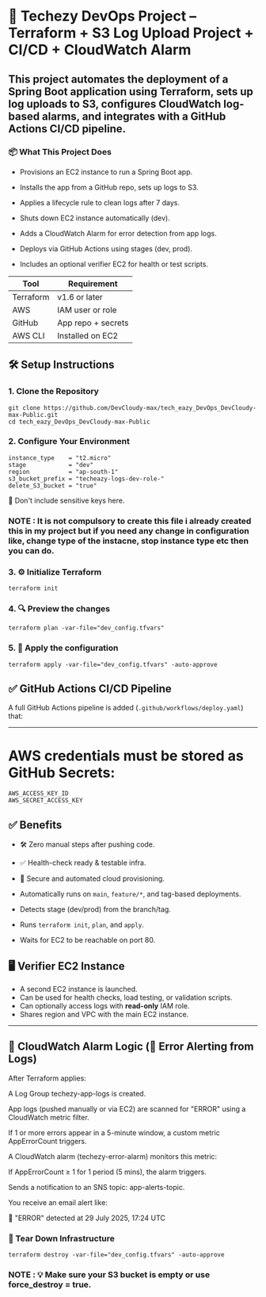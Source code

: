# 🚀 Techezy DevOps Project – Terraform + S3 Log Upload Project + CI/CD + CloudWatch Alarm
## This project automates the deployment of a Spring Boot application using Terraform, sets up log uploads to S3, configures CloudWatch log-based alarms, and integrates with a GitHub Actions CI/CD pipeline.

### 📦 What This Project Does
- Provisions an EC2 instance to run a Spring Boot app.

- Installs the app from a GitHub repo, sets up logs to S3.

- Applies a lifecycle rule to clean logs after 7 days.

- Shuts down EC2 instance automatically (dev).

- Adds a CloudWatch Alarm for error detection from app logs.

- Deploys via GitHub Actions using stages (dev, prod).

- Includes an optional verifier EC2 for health or test scripts.

| Tool      | Requirement        |
| --------- | ------------------ |
| Terraform | v1.6 or later      |
| AWS       | IAM user or role   |
| GitHub    | App repo + secrets |
| AWS CLI   | Installed on EC2   |


## 🛠️ Setup Instructions

### 1. Clone the Repository
   ```
   git clone https://github.com/DevCloudy-max/tech_eazy_DevOps_DevCloudy-max-Public.git
   cd tech_eazy_DevOps_DevCloudy-max-Public
   ```

### 2. Configure Your Environment
   ```
   instance_type    = "t2.micro"
   stage            = "dev"
   region           = "ap-south-1"
   s3_bucket_prefix = "techeazy-logs-dev-role-"
   delete_S3_bucket = "true"
   ```

🔐 Don't include sensitive keys here.
### NOTE : It is not compulsory to create this file i already created this in my project but if you need any change in configuration like, change type of the instacne, stop instance type etc then you can do.


### 3. ⚙️ Initialize Terraform

```
terraform init
```

### 4. 🔍 Preview the changes

```
terraform plan -var-file="dev_config.tfvars"
```

### 5. 🚀 Apply the configuration

```
terraform apply -var-file="dev_config.tfvars" -auto-approve
```
## ✅ GitHub Actions CI/CD Pipeline

A full GitHub Actions pipeline is added (`.github/workflows/deploy.yaml`) that:

---

# AWS credentials must be stored as GitHub Secrets:
```
AWS_ACCESS_KEY_ID
AWS_SECRET_ACCESS_KEY
```
## ✅ Benefits

- 🛠️ Zero manual steps after pushing code.
- ✅ Health-check ready & testable infra.
- 🔐 Secure and automated cloud provisioning.


- Automatically runs on `main`, `feature/*`, and tag-based deployments.
- Detects stage (dev/prod) from the branch/tag.
- Runs `terraform init`, `plan`, and `apply`.
- Waits for EC2 to be reachable on port 80.



## 🖥️ Verifier EC2 Instance

- A second EC2 instance is launched.
- Can be used for health checks, load testing, or validation scripts.
- Can optionally access logs with **read-only** IAM role.
- Shares region and VPC with the main EC2 instance.

---

## 🧠 CloudWatch Alarm Logic (🚨 Error Alerting from Logs)
After Terraform applies:

A Log Group techezy-app-logs is created.

App logs (pushed manually or via EC2) are scanned for "ERROR" using a CloudWatch metric filter.

If 1 or more errors appear in a 5-minute window, a custom metric AppErrorCount triggers.

A CloudWatch alarm (techezy-error-alarm) monitors this metric:

If AppErrorCount ≥ 1 for 1 period (5 mins), the alarm triggers.

Sends a notification to an SNS topic: app-alerts-topic.

You receive an email alert like:

🚨 "ERROR" detected at 29 July 2025, 17:24 UTC

### 🛑 Tear Down Infrastructure
```
terraform destroy -var-file="dev_config.tfvars" -auto-approve
```
### NOTE : 💡 Make sure your S3 bucket is empty or use force_destroy = true.

